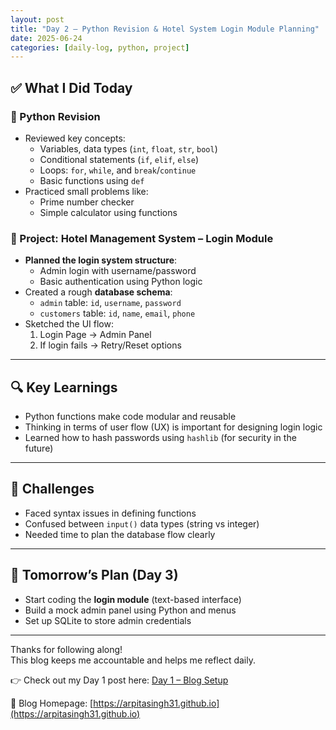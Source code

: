 ```yaml
---
layout: post
title: "Day 2 – Python Revision & Hotel System Login Module Planning"
date: 2025-06-24
categories: [daily-log, python, project]
---
```


## ✅ What I Did Today

### 📌 Python Revision
- Reviewed key concepts:
  - Variables, data types (`int`, `float`, `str`, `bool`)
  - Conditional statements (`if`, `elif`, `else`)
  - Loops: `for`, `while`, and `break`/`continue`
  - Basic functions using `def`
- Practiced small problems like:
  - Prime number checker
  - Simple calculator using functions

### 🏨 Project: Hotel Management System – Login Module

- **Planned the login system structure**:
  - Admin login with username/password
  - Basic authentication using Python logic
- Created a rough **database schema**:
  - `admin` table: `id`, `username`, `password`
  - `customers` table: `id`, `name`, `email`, `phone`
- Sketched the UI flow:
  1. Login Page → Admin Panel
  2. If login fails → Retry/Reset options

---

## 🔍 Key Learnings

- Python functions make code modular and reusable
- Thinking in terms of user flow (UX) is important for designing login logic
- Learned how to hash passwords using `hashlib` (for security in the future)

---

## 🚧 Challenges

- Faced syntax issues in defining functions
- Confused between `input()` data types (string vs integer)
- Needed time to plan the database flow clearly

---

## 📌 Tomorrow’s Plan (Day 3)

- Start coding the **login module** (text-based interface)
- Build a mock admin panel using Python and menus
- Set up SQLite to store admin credentials

---

Thanks for following along!  
This blog keeps me accountable and helps me reflect daily.

👉 Check out my Day 1 post here: [Day 1 – Blog Setup](https://arpitasingh31.github.io/2025/06/23/day-1-blog-setup.html)

🔗 Blog Homepage: [https://arpitasingh31.github.io](https://arpitasingh31.github.io)
